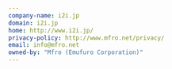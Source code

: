 ```yaml
---
company-name: i2i.jp
domain: i2i.jp
home: http://www.i2i.jp/
privacy-policy: http://www.mfro.net/privacy/
email: info@mfro.net
owned-by: "Mfro (Emufuro Corporation)"
---
```




